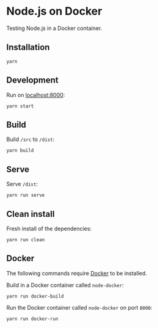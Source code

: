 # Node.js on Docker

Testing Node.js in a Docker container.

## Installation

```
yarn
```

## Development

Run on [localhost:8000](http://localhost:8000):

```
yarn start
```

## Build

Build `/src` to `/dist`:

```
yarn build
```

## Serve

Serve `/dist`:

```
yarn run serve
```

## Clean install

Fresh install of the dependencies:

```
yarn run clean
```

## Docker

The following commands require [Docker](https://www.docker.com/) to be installed.

Build in a Docker container called `node-docker`:

```
yarn run docker-build
```

Run the Docker container called `node-docker` on port `8000`:

```
yarn run docker-run
```
